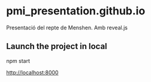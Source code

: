 # pmi_presentation.github.io

Presentació del repte de Menshen. Amb reveal.js


## Launch the project in local

npm start

[http://localhost:8000]()
